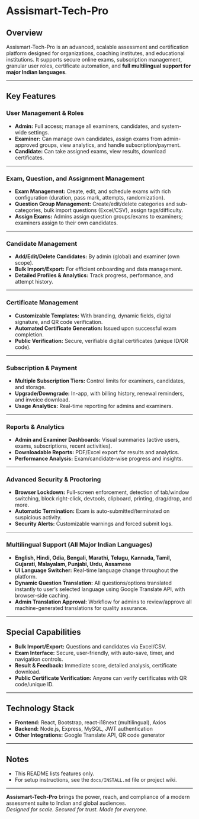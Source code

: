 # Assismart-Tech-Pro

## Overview

Assismart-Tech-Pro is an advanced, scalable assessment and certification platform designed for organizations, coaching institutes, and educational institutions. It supports secure online exams, subscription management, granular user roles, certificate automation, and **full multilingual support for major Indian languages**.

---

## Key Features

### User Management & Roles
- **Admin:** Full access; manage all examiners, candidates, and system-wide settings.
- **Examiner:** Can manage own candidates, assign exams from admin-approved groups, view analytics, and handle subscription/payment.
- **Candidate:** Can take assigned exams, view results, download certificates.

---

### Exam, Question, and Assignment Management
- **Exam Management:** Create, edit, and schedule exams with rich configuration (duration, pass mark, attempts, randomization).
- **Question Group Management:** Create/edit/delete categories and sub-categories, bulk import questions (Excel/CSV), assign tags/difficulty.
- **Assign Exams:** Admins assign question groups/exams to examiners; examiners assign to their own candidates.

---

### Candidate Management
- **Add/Edit/Delete Candidates:** By admin (global) and examiner (own scope).
- **Bulk Import/Export:** For efficient onboarding and data management.
- **Detailed Profiles & Analytics:** Track progress, performance, and attempt history.

---

### Certificate Management
- **Customizable Templates:** With branding, dynamic fields, digital signature, and QR code verification.
- **Automated Certificate Generation:** Issued upon successful exam completion.
- **Public Verification:** Secure, verifiable digital certificates (unique ID/QR code).

---

### Subscription & Payment
- **Multiple Subscription Tiers:** Control limits for examiners, candidates, and storage.
- **Upgrade/Downgrade:** In-app, with billing history, renewal reminders, and invoice download.
- **Usage Analytics:** Real-time reporting for admins and examiners.

---

### Reports & Analytics
- **Admin and Examiner Dashboards:** Visual summaries (active users, exams, subscriptions, recent activities).
- **Downloadable Reports:** PDF/Excel export for results and analytics.
- **Performance Analysis:** Exam/candidate-wise progress and insights.

---

### Advanced Security & Proctoring
- **Browser Lockdown:** Full-screen enforcement, detection of tab/window switching, block right-click, devtools, clipboard, printing, drag/drop, and more.
- **Automatic Termination:** Exam is auto-submitted/terminated on suspicious activity.
- **Security Alerts:** Customizable warnings and forced submit logs.

---

### **Multilingual Support (All Major Indian Languages)**
- **English, Hindi, Odia, Bengali, Marathi, Telugu, Kannada, Tamil, Gujarati, Malayalam, Punjabi, Urdu, Assamese**
- **UI Language Switcher:** Real-time language change throughout the platform.
- **Dynamic Question Translation:** All questions/options translated instantly to user’s selected language using Google Translate API, with browser-side caching.
- **Admin Translation Approval:** Workflow for admins to review/approve all machine-generated translations for quality assurance.

---

## Special Capabilities

- **Bulk Import/Export:** Questions and candidates via Excel/CSV.
- **Exam Interface:** Secure, user-friendly, with auto-save, timer, and navigation controls.
- **Result & Feedback:** Immediate score, detailed analysis, certificate download.
- **Public Certificate Verification:** Anyone can verify certificates with QR code/unique ID.

---

## Technology Stack

- **Frontend:** React, Bootstrap, react-i18next (multilingual), Axios
- **Backend:** Node.js, Express, MySQL, JWT authentication
- **Other Integrations:** Google Translate API, QR code generator

---

## Notes

- This README lists features only.  
- For setup instructions, see the `docs/INSTALL.md` file or project wiki.

---

**Assismart-Tech-Pro** brings the power, reach, and compliance of a modern assessment suite to Indian and global audiences.  
_Designed for scale. Secured for trust. Made for everyone._
